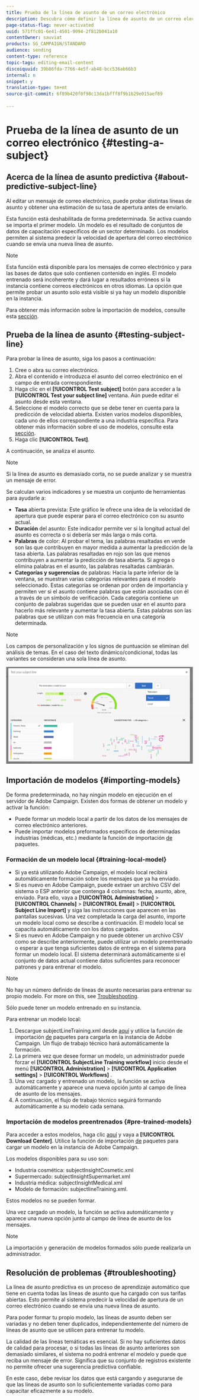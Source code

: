 ```yaml
---
title: Prueba de la línea de asunto de un correo electrónico
description: Descubra cómo definir la línea de asunto de un correo electrónico en el Diseñador de correo electrónico.
page-status-flag: never-activated
uuid: 571ffc01-6e41-4501-9094-2f812b041a10
contentOwner: sauviat
products: SG_CAMPAIGN/STANDARD
audience: sending
content-type: reference
topic-tags: editing-email-content
discoiquuid: 39b86fda-7766-4e5f-ab48-bcc536ab66b3
internal: n
snippet: y
translation-type: tm+mt
source-git-commit: 6f89b420f0f98c13da1bfff8f9b1b29e015aef89

---
```


# Prueba de la línea de asunto de un correo electrónico {#testing-a-subject}


## Acerca de la línea de asunto predictiva {#about-predictive-subject-line}

Al editar un mensaje de correo electrónico, puede probar distintas líneas de asunto y obtener una estimación de su tasa de apertura antes de enviarlo.

Esta función está deshabilitada de forma predeterminada. Se activa cuando se importa el primer modelo. Un modelo es el resultado de conjuntos de datos de capacitación específicos de un sector determinado. Los modelos permiten al sistema predecir la velocidad de apertura del correo electrónico cuando se envía una nueva línea de asunto.

>[!NOTE]
>
>Esta función está disponible para los mensajes de correo electrónico y para las bases de datos que solo contienen contenido en inglés. El modelo entrenado será incoherente y dará lugar a resultados erróneos si la instancia contiene correos electrónicos en otros idiomas. La opción que permite probar un asunto solo está visible si ya hay un modelo disponible en la instancia.

Para obtener más información sobre la importación de modelos, consulte esta [sección](#importing-models).

## Prueba de la línea de asunto {#testing-subject-line}

Para probar la línea de asunto, siga los pasos a continuación:

1. Cree o abra su correo electrónico.
1. Abra el contenido e introduzca el asunto del correo electrónico en el campo de entrada correspondiente.
1. Haga clic en el **[!UICONTROL Test subject]** botón para acceder a la **[!UICONTROL Test your subject line]** ventana. Aún puede editar el asunto desde esta ventana.
1. Seleccione el modelo correcto que se debe tener en cuenta para la predicción de velocidad abierta. Existen varios modelos disponibles, cada uno de ellos correspondiente a una industria específica. Para obtener más información sobre el uso de modelos, consulte esta [sección](#importing-models).
1. Haga clic **[!UICONTROL Test]**.

A continuación, se analiza el asunto.

>[!NOTE]
>
>Si la línea de asunto es demasiado corta, no se puede analizar y se muestra un mensaje de error.

Se calculan varios indicadores y se muestra un conjunto de herramientas para ayudarle a:

* **Tasa** abierta prevista: Este gráfico le ofrece una idea de la velocidad de apertura que puede esperar para el correo electrónico con su asunto actual.
* **Duración** del asunto: Este indicador permite ver si la longitud actual del asunto es correcta o si debería ser más larga o más corta.
* **Palabras** de color: Al probar el tema, las palabras resaltadas en verde son las que contribuyen en mayor medida a aumentar la predicción de la tasa abierta. Las palabras resaltadas en rojo son las que menos contribuyen a aumentar la predicción de tasa abierta. Si agrega o elimina palabras en el asunto, las palabras resaltadas cambiarán.
* **Categorías y sugerencias** de palabras: Hacia la parte inferior de la ventana, se muestran varias categorías relevantes para el modelo seleccionado. Estas categorías se ordenan por orden de importancia y permiten ver si el asunto contiene palabras que están asociadas con él a través de un símbolo de verificación. Cada categoría contiene un conjunto de palabras sugeridas que se pueden usar en el asunto para hacerlo más relevante y aumentar la tasa abierta. Estas palabras son las palabras que se utilizan con más frecuencia en una categoría determinada.

>[!NOTE]
>
>Los campos de personalización y los signos de puntuación se eliminan del análisis de temas. En el caso del texto dinámico/condicional, todas las variantes se consideran una sola línea de asunto.

![](assets/predictive_subject_line_example.png)

## Importación de modelos {#importing-models}

De forma predeterminada, no hay ningún modelo en ejecución en el servidor de Adobe Campaign. Existen dos formas de obtener un modelo y activar la función:

* Puede formar un modelo local a partir de los datos de los mensajes de correo electrónico anteriores.
* Puede importar modelos preformados específicos de determinadas industrias (médicas, etc.) mediante la función de importación [de](../../automating/using/managing-packages.md) paquetes.

### Formación de un modelo local {#training-local-model}

* Si ya está utilizando Adobe Campaign, el modelo local recibirá automáticamente formación sobre los mensajes que ya ha enviado.
* Si es nuevo en Adobe Campaign, puede extraer un archivo CSV del sistema o ESP anterior que contenga 4 columnas: fecha, asunto, abre, enviado. Para ello, vaya a **[!UICONTROL Administration]** > **[!UICONTROL Channels]** > **[!UICONTROL Email]** > **[!UICONTROL Subject Line Import]** y siga las instrucciones que aparecen en las pantallas sucesivas. Una vez completada la carga del asunto, importe un modelo local como se describe a continuación. El modelo local se capacita automáticamente con los datos cargados.
* Si es nuevo en Adobe Campaign y no puede obtener un archivo CSV como se describe anteriormente, puede utilizar un modelo [](#pre-trained-models) preentrenado o esperar a que tenga suficientes datos de entrega en el sistema para formar un modelo local. El sistema determinará automáticamente si el conjunto de datos actual contiene datos suficientes para reconocer patrones y para entrenar el modelo.

>[!NOTE]
>
>No hay un número definido de líneas de asunto necesarias para entrenar su propio modelo. For more on this, see [Troubleshooting](#troubleshooting).
>
>Sólo puede tener un modelo entrenado en su instancia.

Para entrenar un modelo local:
1. Descargue subjectLineTraining.xml desde [aquí](https://support.neolane.net/webApp/downloadCenter?__userConfig=psaDownloadCenter) y utilice la función de importación [de](../../automating/using/managing-packages.md) paquetes para cargarla en la instancia de Adobe Campaign. Un flujo de trabajo técnico hará automáticamente la formación.
1. La primera vez que desee formar un modelo, un administrador puede forzar el **[!UICONTROL SubjectLine Training workflow]** inicio desde el menú **[!UICONTROL Administration]** > **[!UICONTROL Application settings]** > **[!UICONTROL Workflows]** .
1. Una vez cargado y entrenado un modelo, la función se activa automáticamente y aparece una nueva opción junto al campo de línea de asunto de los mensajes.
1. A continuación, el flujo de trabajo técnico seguirá formando automáticamente a su modelo cada semana.

### Importación de modelos preentrenados {#pre-trained-models}

Para acceder a estos modelos, haga clic [aquí](https://support.neolane.net/webApp/extranetLogin) y vaya a **[!UICONTROL Download Center]**. Utilice la función de importación [de](../../automating/using/managing-packages.md) paquetes para cargar un modelo en la instancia de Adobe Campaign.

Los modelos disponibles para su uso son:

* Industria cosmética: subjectInsightCosmetic.xml
* Supermercado: subjectInsightSupermarket.xml
* Industria médica: subjectInsightMedical.xml
* Modelo de formación: subjectlineTraining.xml.

Estos modelos no se pueden formar.

Una vez cargado un modelo, la función se activa automáticamente y aparece una nueva opción junto al campo de línea de asunto de los mensajes.

>[!NOTE]
>
>La importación y generación de modelos formados sólo puede realizarla un administrador.

## Resolución de problemas {#troubleshooting}

La línea de asunto predictiva es un proceso de aprendizaje automático que tiene en cuenta todas las líneas de asunto que ha cargado con sus tarifas abiertas. Esto permite al sistema predecir la velocidad de apertura de un correo electrónico cuando se envía una nueva línea de asunto.

Para poder formar tu propio modelo, las líneas de asunto deben ser variadas y no deben tener duplicados, independientemente del número de líneas de asunto que se utilicen para entrenar tu modelo.

La calidad de las líneas temáticas es esencial. Si no hay suficientes datos de calidad para procesar, o si todas las líneas de asunto anteriores son demasiado similares, el sistema no podrá entrenar el modelo y puede que reciba un mensaje de error. Significa que su conjunto de registros existente no permite ofrecer una sugerencia predictiva confiable.

En este caso, debe revisar los datos que está cargando y asegurarse de que las líneas de asunto son lo suficientemente variadas como para capacitar eficazmente a su modelo.

<!--Some clients have reported this issue: I have had the subject line training workflow running for about a year now.  It has trained on 883 records and I am still seeing the message "The existing dataset is not enough to generate a model."  I do get an error in the workflow every time it runs "XML-110009 Unable to find the element 'runwf' of path '/' (document with schema 'serverConf')".

For this, campaign takes the subject line as training data and tries to come up with significant enough model to predict open rate with 95% confidence.

The 400 subject line number is mention with at least and is only indicative, model generation will also depend on quality of these lines.

It may happen that even 10k subject lines don't lead to model generation if they are too similar.

It means that it can be case that you don't have enough subject lines to generate the model and it is giving this error.

If you are getting an error/warning message, it means that your existing set of records is not enough for the predictive subject module to give a high confidence suggestion.

Adobe recommends reviewing the data you are uploading as the similarity of the subject lines might be the issue.-->
